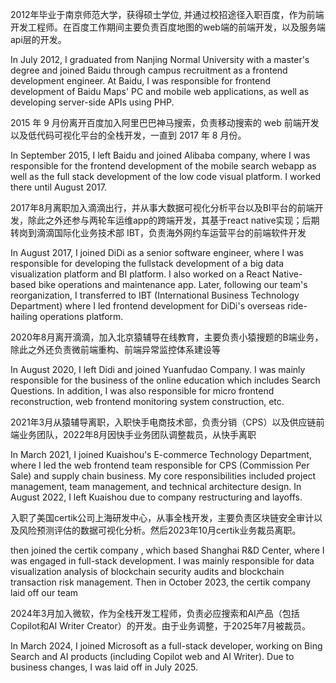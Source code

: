 
2012年毕业于南京师范大学，获得硕士学位, 并通过校招途径入职百度，作为前端开发工程师。在百度工作期间主要负责百度地图的web端的前端开发，以及服务端api层的开发。

In July 2012, I graduated from Nanjing Normal University with a master's degree and joined Baidu through campus recruitment as a frontend development engineer. At Baidu, I was responsible for frontend development of Baidu Maps' PC and mobile web applications, as well as developing server-side APIs using PHP.

2015 年 9 月份离开百度加入阿里巴巴神马搜索，负责移动搜索的 web 前端开发以及低代码可视化平台的全栈开发，一直到 2017 年 8 月份。

In September 2015, I left Baidu and joined Alibaba company, where I was responsible for the frontend development of the mobile search webapp as well as the full stack development of the low code visual platform. I worked there until August 2017.


2017年8月离职加入滴滴出行，并从事大数据可视化分析平台以及BI平台的前端开发，除此之外还参与两轮车运维app的跨端开发，其基于react native实现；后期转岗到滴滴国际化业务技术部 IBT，负责海外网约车运营平台的前端软件开发

In August 2017, I joined DiDi as a senior software engineer, where I was responsible for developing the fullstack development of a big data visualization platform and BI platform. I also worked on a React Native-based bike operations and maintenance app. Later, following our team's reorganization, I transferred to IBT (International Business Technology Department) where I led frontend development for DiDi's overseas ride-hailing operations platform.


2020年8月离开滴滴，加入北京猿辅导在线教育，主要负责小猿搜题的B端业务，除此之外还负责微前端重构、前端异常监控体系建设等

In August 2020, I left Didi and joined Yuanfudao Company. I was mainly responsible for the business of the online education which includes Search Questions. In addition, I was also responsible for micro frontend reconstruction, web frontend monitoring system construction, etc.


2021年3月从猿辅导离职，入职快手电商技术部，负责分销（CPS）以及供应链前端业务团队，2022年8月因快手业务团队调整裁员，从快手离职

In March 2021, I joined Kuaishou's E-commerce Technology Department, where I led the web frontend team responsible for CPS (Commission Per Sale) and supply chain business. My core responsibilities included project management, team management, and technical architecture design. In August 2022, I left Kuaishou due to company restructuring and layoffs.


入职了美国certik公司上海研发中心，从事全栈开发，主要负责区块链安全审计以及风险预测评估的数据可视化分析。然后2023年10月certik业务裁员离职。

then joined the certik company , which based Shanghai R&D Center, where I was engaged in full-stack development. I was mainly responsible for data visualization analysis of blockchain security audits and blockchain transaction risk management. Then in October 2023, the certik company laid off our team

2024年3月加入微软，作为全栈开发工程师，负责必应搜索和AI产品（包括Copilot和AI Writer Creator）的开发。由于业务调整，于2025年7月被裁员。

In March 2024, I joined Microsoft as a full-stack developer, working on Bing Search and AI products (including Copilot web and AI Writer). Due to business changes, I was laid off in July 2025.
